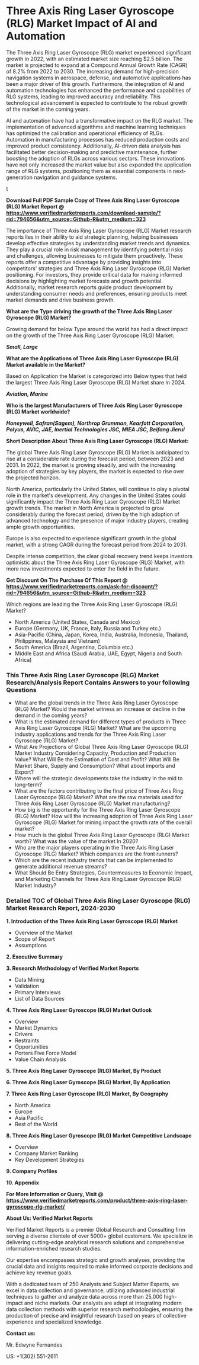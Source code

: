 <meta name="title" content="Global  Three Axis Ring Laser Gyroscope (RLG) Market Impact of AI and Automation"><meta name="description" content="  The Three Axis Ring Laser Gyroscope (RLG) market experienced significant growth in 2022, with an estimated market size reaching $2.5 billion. The market is projected"><meta name="title" content=" Three Axis Ring Laser Gyroscope (RLG) Market Size, Share, Scope, Trends, Growth, Opportunities, Analysis, Forecast"> <h1>Three Axis Ring Laser Gyroscope (RLG) Market Impact of AI and Automation</h1> <p>The Three Axis Ring Laser Gyroscope (RLG) market experienced significant growth in 2022, with an estimated market size reaching $2.5 billion. The market is projected to expand at a Compound Annual Growth Rate (CAGR) of 8.2% from 2022 to 2030. The increasing demand for high-precision navigation systems in aerospace, defense, and automotive applications has been a major driver of this growth. Furthermore, the integration of AI and automation technologies has enhanced the performance and capabilities of RLG systems, leading to improved accuracy and reliability. This technological advancement is expected to contribute to the robust growth of the market in the coming years.</p> <p>AI and automation have had a transformative impact on the RLG market. The implementation of advanced algorithms and machine learning techniques has optimized the calibration and operational efficiency of RLGs. Automation in manufacturing processes has reduced production costs and improved product consistency. Additionally, AI-driven data analysis has facilitated better decision-making and predictive maintenance, further boosting the adoption of RLGs across various sectors. These innovations have not only increased the market value but also expanded the application range of RLG systems, positioning them as essential components in next-generation navigation and guidance systems.</p> t</p><p id="" class=""><strong>Download Full PDF Sample Copy of Three Axis Ring Laser Gyroscope (RLG) Market Report @ <a href="https://www.verifiedmarketreports.com/download-sample/?rid=794656&utm_source=Github-R&utm_medium=323" target="_blank">https://www.verifiedmarketreports.com/download-sample/?rid=794656&utm_source=Github-R&utm_medium=323</a></strong></p><p>The importance of&nbsp;Three Axis Ring Laser Gyroscope (RLG) Market research reports lies in their ability to aid strategic planning, helping businesses develop effective strategies by understanding market trends and dynamics. They play a crucial role in risk management by identifying potential risks and challenges, allowing businesses to mitigate them proactively. These reports offer a competitive advantage by providing insights into competitors' strategies and Three Axis Ring Laser Gyroscope (RLG) Market positioning. For investors, they provide critical data for making informed decisions by highlighting market forecasts and growth potential. Additionally, market research reports guide product development by understanding consumer needs and preferences, ensuring products meet market demands and drive business growth.</p><p><strong>What are the&nbsp;Type driving the growth of the Three Axis Ring Laser Gyroscope (RLG) Market?</strong></p><p id="" class="">Growing demand for below Type around the world has had a direct impact on the growth of the Three Axis Ring Laser Gyroscope (RLG) Market:</p><em><strong>Small, Large</strong></em></p><strong>What are the&nbsp;Applications&nbsp;of Three Axis Ring Laser Gyroscope (RLG) Market available in the Market?</strong></p><p id="" class="">Based on Application the Market is categorized into Below types that held the largest Three Axis Ring Laser Gyroscope (RLG) Market share In 2024.</p><em><strong>Aviation, Marine</strong></em></p><strong>Who is the largest Manufacturers of Three Axis Ring Laser Gyroscope (RLG) Market worldwide?</strong></p><p><em><strong>Honeywell, Safran(Sagem), Northrop Grumman, Kearfott Corporation, Polyus, AVIC, JAE, Inertial Technologies JSC, MIEA JSC, Beifang Jierui</strong></em></p><p id="" class=""><strong>Short Description About Three Axis Ring Laser Gyroscope (RLG) Market:</strong></p><p>The global Three Axis Ring Laser Gyroscope (RLG) Market is anticipated to rise at a considerable rate during the forecast period, between 2023 and 2031. In 2022, the market is growing steadily, and with the increasing adoption of strategies by key players, the market is expected to rise over the projected horizon.</p><p>North America, particularly the United States, will continue to play a pivotal role in the market's development. Any changes in the United States could significantly impact the Three Axis Ring Laser Gyroscope (RLG) Market growth trends. The market in North America is projected to grow considerably during the forecast period, driven by the high adoption of advanced technology and the presence of major industry players, creating ample growth opportunities.</p><p>Europe is also expected to experience significant growth in the global market, with a strong CAGR during the forecast period from 2024 to 2031.</p><p>Despite intense competition, the clear global recovery trend keeps investors optimistic about the Three Axis Ring Laser Gyroscope (RLG) Market, with more new investments expected to enter the field in the future.</p><p id="" class=""><strong>Get Discount On The Purchase Of This Report @ <a href="https://www.verifiedmarketreports.com/ask-for-discount/?rid=794656&utm_source=Github-R&utm_medium=323" target="_blank">https://www.verifiedmarketreports.com/ask-for-discount/?rid=794656&utm_source=Github-R&utm_medium=323</a></strong></p>Which regions are leading the Three Axis Ring Laser Gyroscope (RLG) Market?</p><ul><li>North America (United States, Canada and Mexico)</li><li>Europe (Germany, UK, France, Italy, Russia and Turkey etc.)</li><li>Asia-Pacific (China, Japan, Korea, India, Australia, Indonesia, Thailand, Philippines, Malaysia and Vietnam)</li><li>South America (Brazil, Argentina, Columbia etc.)</li><li>Middle East and Africa (Saudi Arabia, UAE, Egypt, Nigeria and South Africa)</li></ul><h3 id="" class="">This Three Axis Ring Laser Gyroscope (RLG) Market Research/Analysis Report Contains Answers to your following Questions</h3><ul><li>What are the global trends in the Three Axis Ring Laser Gyroscope (RLG) Market? Would the market witness an increase or decline in the demand in the coming years?</li><li>What is the estimated demand for different types of products in Three Axis Ring Laser Gyroscope (RLG) Market? What are the upcoming industry applications and trends for the Three Axis Ring Laser Gyroscope (RLG) Market?</li><li>What Are Projections of Global Three Axis Ring Laser Gyroscope (RLG) Market Industry Considering Capacity, Production and Production Value? What Will Be the Estimation of Cost and Profit? What Will Be Market Share, Supply and Consumption? What about imports and Export?</li><li>Where will the strategic developments take the industry in the mid to long-term?</li><li>What are the factors contributing to the final price of Three Axis Ring Laser Gyroscope (RLG) Market? What are the raw materials used for Three Axis Ring Laser Gyroscope (RLG) Market manufacturing?</li><li>How big is the opportunity for the Three Axis Ring Laser Gyroscope (RLG) Market? How will the increasing adoption of Three Axis Ring Laser Gyroscope (RLG) Market for mining impact the growth rate of the overall market?</li><li>How much is the global Three Axis Ring Laser Gyroscope (RLG) Market worth? What was the value of the market In 2020?</li><li>Who are the major players operating in the Three Axis Ring Laser Gyroscope (RLG) Market? Which companies are the front runners?</li><li>Which are the recent industry trends that can be implemented to generate additional revenue streams?</li><li>What Should Be Entry Strategies, Countermeasures to Economic Impact, and Marketing Channels for Three Axis Ring Laser Gyroscope (RLG) Market Industry?</li></ul><h3 id="" class="">Detailed TOC of Global Three Axis Ring Laser Gyroscope (RLG) Market Research Report, 2024-2030</h3><p id="" class=""><strong>1. Introduction of the Three Axis Ring Laser Gyroscope (RLG) Market</strong></p><ul><li>Overview of the Market</li><li>Scope of Report</li><li>Assumptions</li></ul><p id="" class=""><strong>2. Executive Summary</strong></p><p id="" class=""><strong>3. Research Methodology of Verified Market Reports</strong></p><ul><li>Data Mining</li><li>Validation</li><li>Primary Interviews</li><li>List of Data Sources</li></ul><p id="" class=""><strong>4. Three Axis Ring Laser Gyroscope (RLG) Market Outlook</strong></p><ul><li>Overview</li><li>Market Dynamics</li><li>Drivers</li><li>Restraints</li><li>Opportunities</li><li>Porters Five Force Model</li><li>Value Chain Analysis</li></ul><p id="" class=""><strong>5. Three Axis Ring Laser Gyroscope (RLG) Market, By Product</strong></p><p id="" class=""><strong>6. Three Axis Ring Laser Gyroscope (RLG) Market, By Application</strong></p><p id="" class=""><strong>7. Three Axis Ring Laser Gyroscope (RLG) Market, By Geography</strong></p><ul><li>North America</li><li>Europe</li><li>Asia Pacific</li><li>Rest of the World</li></ul><p id="" class=""><strong>8. Three Axis Ring Laser Gyroscope (RLG) Market Competitive Landscape</strong></p><ul><li>Overview</li><li>Company Market Ranking</li><li>Key Development Strategies</li></ul><p id="" class=""><strong>9. Company Profiles</strong></p><p id="" class=""><strong>10. Appendix</strong></p><p id="" class=""><strong>For More Information or Query, Visit @ <a href="https://www.verifiedmarketreports.com/product/three-axis-ring-laser-gyroscope-rlg-market/" target="_blank">https://www.verifiedmarketreports.com/product/three-axis-ring-laser-gyroscope-rlg-market/</a></strong></p><p id="" class=""><strong>About Us: Verified Market Reports</strong></p><p id="" class="">Verified Market Reports is a premier Global Research and Consulting firm serving a diverse clientele of over 5000+ global customers. We specialize in delivering cutting-edge analytical research solutions and comprehensive information-enriched research studies.</p><p id="" class="">Our expertise encompasses strategic and growth analyses, providing the crucial data and insights required to make informed corporate decisions and achieve key revenue goals.</p><p id="" class="">With a dedicated team of 250 Analysts and Subject Matter Experts, we excel in data collection and governance, utilizing advanced industrial techniques to gather and analyze data across more than 25,000 high-impact and niche markets. Our analysts are adept at integrating modern data collection methods with superior research methodologies, ensuring the production of precise and insightful research based on years of collective experience and specialized knowledge.</p><p id="" class=""><strong>Contact us:</strong></p><p id="" class="">Mr. Edwyne Fernandes</p><p id="" class="">US: +1(302) 551-2611</p>